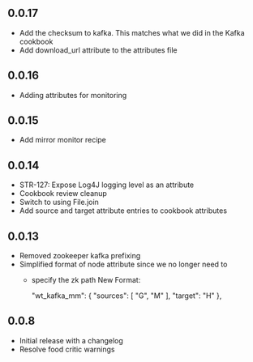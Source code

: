 ## 0.0.17
* Add the checksum to kafka.  This matches what we did in the Kafka cookbook
* Add download_url attribute to the attributes file

## 0.0.16
* Adding attributes for monitoring

## 0.0.15
* Add mirror monitor recipe

## 0.0.14
* STR-127: Expose Log4J logging level as an attribute
* Cookbook review cleanup
* Switch to using File.join
* Add source and target attribute entries to cookbook attributes

## 0.0.13
* Removed zookeeper kafka prefixing
* Simplified format of node attribute since we no longer need to
  * specify the zk path
    New Format:

    "wt_kafka_mm": {
      "sources": [
        "G",
        "M"
      ],
      "target": "H"
    },


## 0.0.8
* Initial release with a changelog
* Resolve food critic warnings
